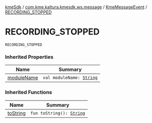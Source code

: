 [kmeSdk](../../index.md) / [com.kme.kaltura.kmesdk.ws.message](../index.md) / [KmeMessageEvent](index.md) / [RECORDING_STOPPED](./-r-e-c-o-r-d-i-n-g_-s-t-o-p-p-e-d.md)

# RECORDING_STOPPED

`RECORDING_STOPPED`

### Inherited Properties

| Name | Summary |
|---|---|
| [moduleName](module-name.md) | `val moduleName: `[`String`](https://kotlinlang.org/api/latest/jvm/stdlib/kotlin/-string/index.html) |

### Inherited Functions

| Name | Summary |
|---|---|
| [toString](to-string.md) | `fun toString(): `[`String`](https://kotlinlang.org/api/latest/jvm/stdlib/kotlin/-string/index.html) |
